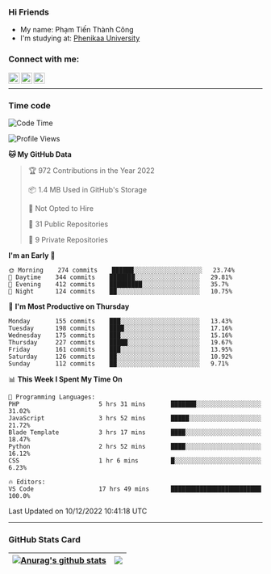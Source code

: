 ### Hi Friends

- My name: Phạm Tiến Thành Công
- I'm studying at: [Phenikaa University]


### Connect with me:
[<img align="left" alt="PhamTienThanhCong | Facebook" width="22px" src="https://upload.wikimedia.org/wikipedia/commons/thumb/1/16/Facebook-icon-1.png/640px-Facebook-icon-1.png" />][facebook]
[<img align="left" alt="PhamTienThanhCong | Zalo" width="22px" src="https://www.anphatpc.com.vn/template/anphat_2020v2/images/icon-zalo.jpg" />][zalo]
[<img align="left" alt="PhamTienThanhCong | LinkedIn" width="22px" src="https://cdn3.iconfinder.com/data/icons/inficons/512/linkedin.png" />][linkedin]

<br />

---

### Time code

<!--START_SECTION:waka-->
![Code Time](http://img.shields.io/badge/Code%20Time-799%20hrs%2056%20mins-blue)

![Profile Views](http://img.shields.io/badge/Profile%20Views-2-blue)

**🐱 My GitHub Data** 

> 🏆 972 Contributions in the Year 2022
 > 
> 📦 1.4 MB Used in GitHub's Storage 
 > 
> 🚫 Not Opted to Hire
 > 
> 📜 31 Public Repositories 
 > 
> 🔑 9 Private Repositories  
 > 
**I'm an Early 🐤** 

```text
🌞 Morning    274 commits    ██████░░░░░░░░░░░░░░░░░░░   23.74% 
🌆 Daytime    344 commits    ███████░░░░░░░░░░░░░░░░░░   29.81% 
🌃 Evening    412 commits    █████████░░░░░░░░░░░░░░░░   35.7% 
🌙 Night      124 commits    ██░░░░░░░░░░░░░░░░░░░░░░░   10.75%

```
📅 **I'm Most Productive on Thursday** 

```text
Monday       155 commits    ███░░░░░░░░░░░░░░░░░░░░░░   13.43% 
Tuesday      198 commits    ████░░░░░░░░░░░░░░░░░░░░░   17.16% 
Wednesday    175 commits    ███░░░░░░░░░░░░░░░░░░░░░░   15.16% 
Thursday     227 commits    █████░░░░░░░░░░░░░░░░░░░░   19.67% 
Friday       161 commits    ███░░░░░░░░░░░░░░░░░░░░░░   13.95% 
Saturday     126 commits    ██░░░░░░░░░░░░░░░░░░░░░░░   10.92% 
Sunday       112 commits    ██░░░░░░░░░░░░░░░░░░░░░░░   9.71%

```


📊 **This Week I Spent My Time On** 

```text
💬 Programming Languages: 
PHP                      5 hrs 31 mins       ███████░░░░░░░░░░░░░░░░░░   31.02% 
JavaScript               3 hrs 52 mins       █████░░░░░░░░░░░░░░░░░░░░   21.72% 
Blade Template           3 hrs 17 mins       ████░░░░░░░░░░░░░░░░░░░░░   18.47% 
Python                   2 hrs 52 mins       ████░░░░░░░░░░░░░░░░░░░░░   16.12% 
CSS                      1 hr 6 mins         █░░░░░░░░░░░░░░░░░░░░░░░░   6.23%

🔥 Editors: 
VS Code                  17 hrs 49 mins      █████████████████████████   100.0%

```


 Last Updated on 10/12/2022 10:41:18 UTC
<!--END_SECTION:waka-->

---

### GitHub Stats Card

| <a href="https://github.com/phamtienthanhcong"><img align="center" src="https://github-readme-stats.vercel.app/api?username=PhamTienThanhCong&show_icons=true&include_all_commits=true&theme=buefy&hide_border=true&theme=ocean_dark" alt="Anurag's github stats" /></a> | <a href="https://github.com/phamtienthanhcong"><img align="center" src="https://github-readme-stats.vercel.app/api/top-langs/?username=PhamTienThanhCong&layout=compact&theme=buefy&hide_border=true&theme=ocean_dark" /></a> |
| ------------- | ------------- |

[Phenikaa University]: https://phenikaa-uni.edu.vn/vi
[facebook]: https://www.facebook.com/phamtienthanhcong
[linkedin]: https://linkedin.com/in/phamtienthanhcong
[zalo]: https://zalo.me/0396396332
[tiktok]: https://www.tiktok.com/@phamtienthanhcong
[web]: https://github.com/PhamTienThanhCong/web_dev
[min project]: https://github.com/PhamTienThanhCong/Project-Of-Web
[c and cpp]: https://github.com/PhamTienThanhCong/Code_C_and_Cpro
[python]: https://github.com/PhamTienThanhCong/Python_beginer
